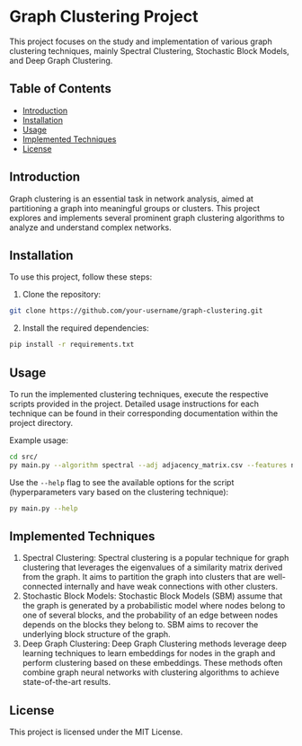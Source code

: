 # Graph Clustering Project

This project focuses on the study and implementation of various graph clustering techniques, mainly Spectral Clustering, Stochastic Block Models, and Deep Graph Clustering.

## Table of Contents

- [Introduction](#introduction)
- [Installation](#installation)
- [Usage](#usage)
- [Implemented Techniques](#implemented-techniques)
- [License](#license)

## Introduction

Graph clustering is an essential task in network analysis, aimed at partitioning a graph into meaningful groups or clusters. This project explores and implements several prominent graph clustering algorithms to analyze and understand complex networks.

## Installation

To use this project, follow these steps:

1. Clone the repository:

```bash
git clone https://github.com/your-username/graph-clustering.git
```

2. Install the required dependencies:

```bash
pip install -r requirements.txt
```

## Usage

To run the implemented clustering techniques, execute the respective scripts provided in the project. Detailed usage instructions for each technique can be found in their corresponding documentation within the project directory.

Example usage:

```bash
cd src/
py main.py --algorithm spectral --adj adjacency_matrix.csv --features node_features.csv --num_clusters 3
```

Use the `--help` flag to see the available options for the script (hyperparameters vary based on the clustering technique):

```bash
py main.py --help
```

## Implemented Techniques
1. Spectral Clustering: Spectral clustering is a popular technique for graph clustering that leverages the eigenvalues of a similarity matrix derived from the graph. It aims to partition the graph into clusters that are well-connected internally and have weak connections with other clusters.
2. Stochastic Block Models: Stochastic Block Models (SBM) assume that the graph is generated by a probabilistic model where nodes belong to one of several blocks, and the probability of an edge between nodes depends on the blocks they belong to. SBM aims to recover the underlying block structure of the graph.
3. Deep Graph Clustering: Deep Graph Clustering methods leverage deep learning techniques to learn embeddings for nodes in the graph and perform clustering based on these embeddings. These methods often combine graph neural networks with clustering algorithms to achieve state-of-the-art results.

## License
This project is licensed under the MIT License.